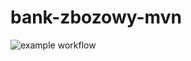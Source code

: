 # bank-zbozowy-mvn
![example workflow](https://github.com/monikazielinska0512/bank-zbozowy-mvn/actions/workflows/ci.yml/badge.svg)
